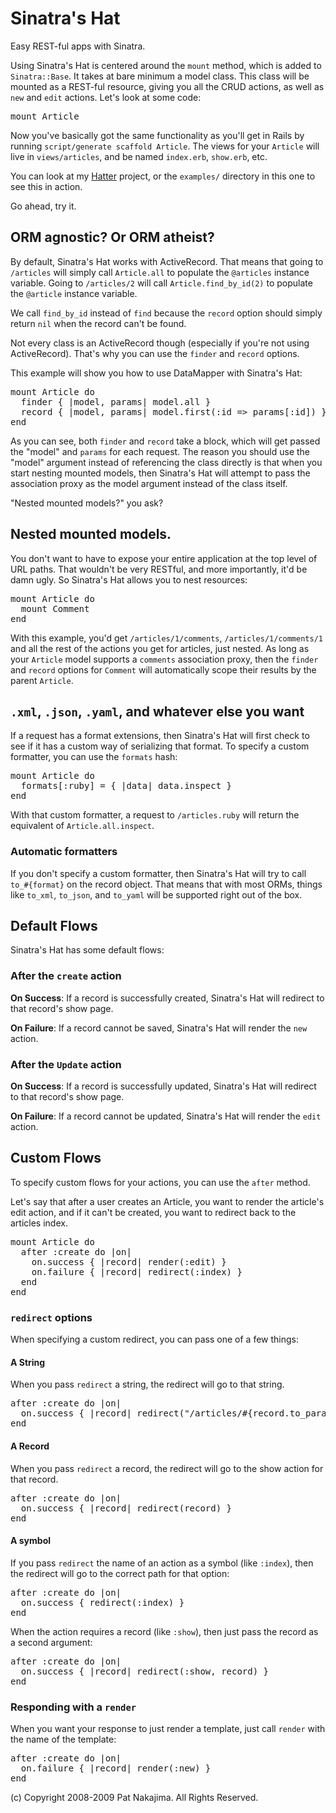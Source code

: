 # Sinatra's Hat

Easy REST-ful apps with Sinatra.

Using Sinatra's Hat is centered around the `mount` method, which is
added to `Sinatra::Base`. It takes at bare minimum a model class. This
class will be mounted as a REST-ful resource, giving you all the CRUD
actions, as well as `new` and `edit` actions. Let's look at some code:

<pre>
mount Article
</pre>

Now you've basically got the same functionality as you'll get in Rails
by running `script/generate scaffold Article`. The views for your `Article`
will live in `views/articles`, and be named `index.erb`, `show.erb`, etc.

You can look at my [Hatter](http://github.com/nakajima/hatter/tree/master)
project, or the `examples/` directory in this one to see this in action.

Go ahead, try it.

## ORM agnostic? Or ORM atheist?

By default, Sinatra's Hat works with ActiveRecord. That means that going
to `/articles` will simply call `Article.all` to populate the `@articles`
instance variable. Going to `/articles/2` will call `Article.find_by_id(2)`
to populate the `@article` instance variable.

We call `find_by_id` instead of `find` because the `record` option should
simply return `nil` when the record can't be found.

Not every class is an ActiveRecord though (especially if you're not using
ActiveRecord). That's why you can use the `finder` and `record` options.

This example will show you how to use DataMapper with Sinatra's Hat:

<pre>
mount Article do
  finder { |model, params| model.all }
  record { |model, params| model.first(:id => params[:id]) }
end
</pre>

As you can see, both `finder` and `record` take a block, which will get
passed the "model" and `params` for each request. The reason you should use
the "model" argument instead of referencing the class directly is that
when you start nesting mounted models, then Sinatra's Hat will attempt to
pass the association proxy as the model argument instead of the class itself.

"Nested mounted models?" you ask?

## Nested mounted models.

You don't want to have to expose your entire application at the top level
of URL paths. That wouldn't be very RESTful, and more importantly, it'd be
damn ugly. So Sinatra's Hat allows you to nest resources:

<pre>
mount Article do
  mount Comment
end
</pre>

With this example, you'd get `/articles/1/comments`, `/articles/1/comments/1`
and all the rest of the actions you get for articles, just nested. As long
as your `Article` model supports a `comments` association proxy, then the `finder`
and `record` options for `Comment` will automatically scope their results by
the parent `Article`.

## `.xml`, `.json`, `.yaml`, and whatever else you want

If a request has a format extensions, then Sinatra's Hat will first check
to see if it has a custom way of serializing that format. To specify a 
custom formatter, you can use the `formats` hash:

<pre>
mount Article do
  formats[:ruby] = { |data| data.inspect }
end
</pre>

With that custom formatter, a request to `/articles.ruby` will return
the equivalent of `Article.all.inspect`.

### Automatic formatters

If you don't specify a custom formatter, then Sinatra's Hat will try to
call `to_#{format}` on the record object. That means that with most ORMs,
things like `to_xml`, `to_json`, and `to_yaml` will be supported right out
of the box.

## Default Flows

Sinatra's Hat has some default flows:

### After the `create` action

**On Success**: If a record is successfully created, Sinatra's Hat will redirect to that
record's show page.

**On Failure**: If a record cannot be saved, Sinatra's Hat will render the `new` action.

### After the `Update` action

**On Success**: If a record is successfully updated, Sinatra's Hat will redirect to that
record's show page.

**On Failure**: If a record cannot be updated, Sinatra's Hat will render the `edit` action.

## Custom Flows

To specify custom flows for your actions, you can use the `after` method.

Let's say that after a user creates an Article, you want to render the
article's edit action, and if it can't be created, you want to redirect
back to the articles index.

<pre>
mount Article do
  after :create do |on|
    on.success { |record| render(:edit) }
    on.failure { |record| redirect(:index) }
  end
end
</pre>

### `redirect` options

When specifying a custom redirect, you can pass one of a few things:

#### A String

When you pass `redirect` a string, the redirect will go to that string.

<pre>
after :create do |on|
  on.success { |record| redirect("/articles/#{record.to_param}") }
end
</pre>

#### A Record

When you pass `redirect` a record, the redirect will go to the show
action for that record.

<pre>
after :create do |on|
  on.success { |record| redirect(record) }
end
</pre>

#### A symbol

If you pass `redirect` the name of an action as a symbol (like `:index`),
then the redirect will go to the correct path for that option:

<pre>
after :create do |on|
  on.success { redirect(:index) }
end
</pre>

When the action requires a record (like `:show`), then just pass the
record as a second argument:

<pre>
after :create do |on|
  on.success { |record| redirect(:show, record) }
end
</pre>

### Responding with a `render`

When you want your response to just render a template, just call `render`
with the name of the template:

<pre>
after :create do |on|
  on.failure { |record| render(:new) }
end
</pre>



(c) Copyright 2008-2009 Pat Nakajima. All Rights Reserved. 